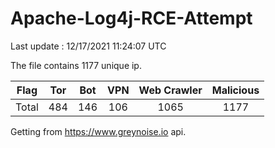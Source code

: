 
# Apache-Log4j-RCE-Attempt

Last update : 12/17/2021 11:24:07 UTC

The file contains 1177 unique ip.

| Flag | Tor | Bot | VPN | Web Crawler | Malicious |
| :-:  | :-: | :-: | :-: | :-:         | :-:       |
| Total| 484  | 146  | 106  | 1065          | 1177        |

Getting from https://www.greynoise.io api.